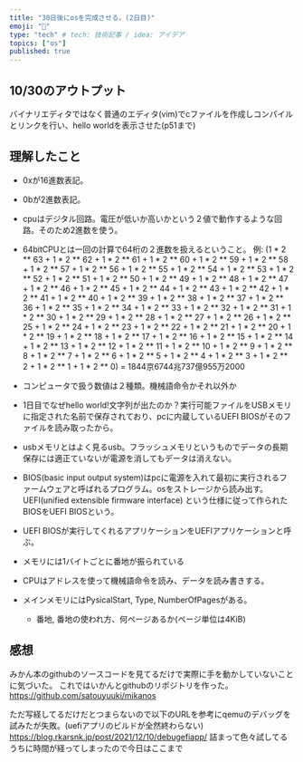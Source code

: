 ```yaml
---
title: "30日後にosを完成させる。(2日目)"
emoji: "🔖"
type: "tech" # tech: 技術記事 / idea: アイデア
topics: ["os"]
published: true
---
```


## 10/30のアウトプット
バイナリエディタではなく普通のエディタ(vim)でcファイルを作成しコンパイルとリンクを行い、hello worldを表示させた(p51まで)

## 理解したこと
- 0xが16進数表記。
- 0bが2進数表記。
- cpuはデジタル回路。電圧が低いか高いかという２値で動作するような回路。そのため2進数を使う。
- 64bitCPUとは一回の計算で64桁の２進数を扱えるということ。
例:
(1 * 2 ** 63 + 1 * 2 ** 62 + 1 * 2 ** 61 + 1 * 2 ** 60 + 1 * 2 ** 59 + 1 * 2 ** 58 + 1 * 2 ** 57 + 1 * 2 ** 56 + 1 * 2 ** 55 + 1 * 2 ** 54 + 1 * 2 ** 53 + 1 * 2 ** 52 + 1 * 2 ** 51 + 1 * 2 ** 50 + 1 * 2 ** 49 + 1 * 2 ** 48 + 1 * 2 ** 47 + 1 * 2 ** 46 + 1 * 2 ** 45 + 1 * 2 ** 44 + 1 * 2 ** 43 + 1 * 2 ** 42 + 1 * 2 ** 41 + 1 * 2 ** 40 + 1 * 2 ** 39 + 1 * 2 ** 38 + 1 * 2 ** 37 + 1 * 2 ** 36 + 1 * 2 ** 35 + 1 * 2 ** 34 + 1 * 2 ** 33 + 1 * 2 ** 32 + 1 * 2 ** 31 + 1 * 2 ** 30 + 1 * 2 ** 29 + 1 * 2 ** 28 + 1 * 2 ** 27 + 1 * 2 ** 26 + 1 * 2 ** 25 + 1 * 2 ** 24 + 1 * 2 ** 23 + 1 * 2 ** 22 + 1 * 2 ** 21 + 1 * 2 ** 20 + 1 * 2 ** 19 + 1 * 2 ** 18 + 1 * 2 ** 17 + 1 * 2 ** 16 + 1 * 2 ** 15 + 1 * 2 ** 14 + 1 * 2 ** 13 + 1 * 2 ** 12 + 1 * 2 ** 11 + 1 * 2 ** 10 + 1 * 2 ** 9 + 1 * 2 ** 8 + 1 * 2 ** 7 + 1 * 2 ** 6 + 1 * 2 ** 5 + 1 * 2 ** 4 + 1 * 2 ** 3 + 1 * 2 ** 2 + 1 * 2 ** 1 + 1 * 2 ** 0) = 1844京6744兆737億955万2000

- コンピュータで扱う数値は２種類。機械語命令かそれ以外か

- 1日目でなぜhello world!文字列が出たのか？実行可能ファイルをUSBメモリに指定された名前で保存されており、pcに内蔵しているUEFI BIOSがそのファイルを読み取ったから。

- usbメモリとはよく見るusb。フラッシュメモリというものでデータの長期保存には適正ていないが電源を消してもデータは消えない。

- BIOS(basic input output system)はpcに電源を入れて最初に実行されるファームウェアと呼ばれるプログラム。osをストレージから読み出す。UEFI(unified extensible firmware interface) という仕様に従って作られたBIOSをUEFI BIOSという。

- UEFI BIOSが実行してくれるアプリケーションをUEFIアプリケーションと呼ぶ。

- メモリには1バイトごとに番地が振られている
- CPUはアドレスを使って機械語命令を読み、データを読み書きする。

- メインメモリにはPysicalStart, Type, NumberOfPagesがある。
    - 番地, 番地の使われ方、何ページあるか(ページ単位は4KiB)

## 感想
みかん本のgithubのソースコードを見てるだけで実際に手を動かしていないことに気づいた。
これではいかんとgithubのリポジトリを作った。
https://github.com/satouyuuki/mikanos

ただ写経してるだけだとつまらないので以下のURLを参考にqemuのデバッグを試みたが失敗。(uefiアプリのビルドが全然終わらない)
https://blog.rkarsnk.jp/post/2021/12/10/debugefiapp/
詰まって色々試してるうちに時間が経ってしまったので今日はここまで
